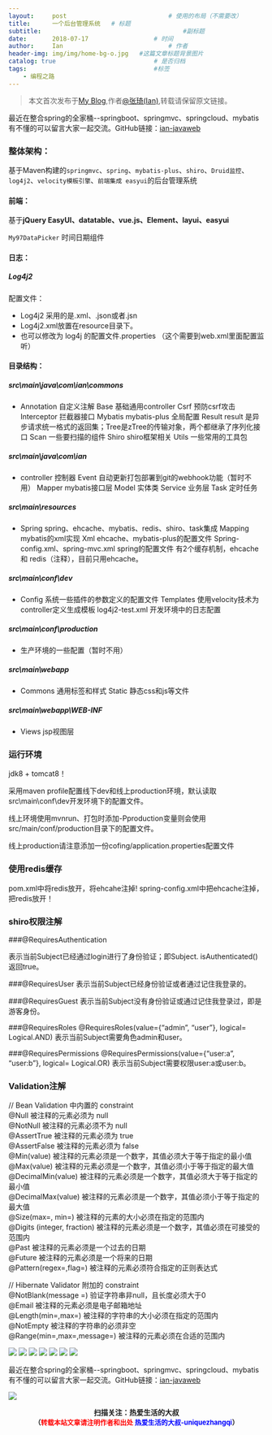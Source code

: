 ```yaml
---
layout:     post             				# 使用的布局（不需要改）
title:      一个后台管理系统   # 标题 
subtitle:    					  				#副标题
date:       2018-07-17 					# 时间
author:     Ian                  			# 作者
header-img: img/img/home-bg-o.jpg	#这篇文章标题背景图片
catalog: true                        	# 是否归档
tags:                              		#标签
    - 编程之路
---
```


> 本文首次发布于[My Blog](http://uniquezhangqi.top),作者[@张琦(Ian)](http://uniquezhangqi.top/about/),转载请保留原文链接。

最近在整合spring的全家桶--springboot、springmvc、springcloud、mybatis有不懂的可以留言大家一起交流。GitHub链接：[ian-javaweb](https://github.com/uniquezhangqi/javaweb)

### 整体架构：
基于Maven构建的`springmvc`、`spring`、`mybatis-plus`、`shiro`、`Druid监控`、`log4j2`、`velocity模板引擎`、`前端集成 easyui`的后台管理系统

#### 前端：
基于**jQuery EasyUI、datatable、vue.js、Element、layui、easyui**

`My97DataPicker` 时间日期组件

#### 日志：

##### Log4j2
配置文件：

- Log4j2 采用的是.xml、.json或者.jsn
- Log4j2.xml放置在resource目录下。
- 也可以修改为 log4j 的配置文件.properties （这个需要到web.xml里面配置监听）

#### 目录结构：
##### src\main\java\com\ian\commons

- Annotation 	自定义注解
	 Base       	基础通用controller
	 Csrf			预防csrf攻击
	 Interceptor		拦截器接口
	 Mybatis		mybatis-plus 全局配置
	 Result		result 是异步请求统一格式的返回集；Tree是zTree的传输对象，两个都继承了序列化接口
	 Scan			一些要扫描的组件
	 Shiro			shiro框架相关
	 Utils			一些常用的工具包

##### src\main\java\com\ian

- controller		控制器
	 Event			自动更新打包部署到git的webhook功能（暂时不用）
	 Mapper		mybatis接口层
	 Model		实体类
	 Service		业务层
	 Task			定时任务

##### src\main\resources
- Spring	spring、ehcache、mybatis、redis、shiro、task集成
	 Mapping	mybatis的xml实现
	 Xml		ehcache、mybatis-plus的配置文件
	 Spring-config.xml、spring-mvc.xml 	spring的配置文件	
有2个缓存机制，ehcache 和 redis（注释），目前只用ehcache。

##### src\main\conf\dev
- Config		系统一些插件的参数定义的配置文件
	 Templates		使用velocity技术为controller定义生成模板
	 log4j2-test.xml	开发环境中的日志配置	


##### src\main\conf\production
- 生产环境的一些配置（暂时不用）

##### src\main\webapp
- Commons		通用标签和样式
	 Static			静态css和js等文件

##### src\main\webapp\WEB-INF
- Views			jsp视图层


### 运行环境
jdk8 + tomcat8！

采用maven profile配置线下dev和线上production环境，默认读取src\main\conf\dev开发环境下的配置文件。

线上环境使用mvnrun、打包时添加-Pproduction变量则会使用src/main/conf/production目录下的配置文件。

线上production请注意添加一份cofing/application.properties配置文件


### 使用redis缓存
pom.xml中将redis放开，将ehcahe注掉!
spring-config.xml中把ehcache注掉，把redis放开！


### shiro权限注解
###@RequiresAuthentication

表示当前Subject已经通过login进行了身份验证；即Subject. isAuthenticated()返回true。

###@RequiresUser
表示当前Subject已经身份验证或者通过记住我登录的。

###@RequiresGuest
表示当前Subject没有身份验证或通过记住我登录过，即是游客身份。

###@RequiresRoles
@RequiresRoles(value={“admin”, “user”}, logical= Logical.AND) 表示当前Subject需要角色admin和user。

###@RequiresPermissions 
@RequiresPermissions(value={“user:a”, “user:b”}, logical= Logical.OR) 表示当前Subject需要权限user:a或user:b。


### Validation注解

// Bean Validation 中内置的 constraint  
@Null   被注释的元素必须为 null  
@NotNull    被注释的元素必须不为 null  
@AssertTrue     被注释的元素必须为 true  
@AssertFalse    被注释的元素必须为 false  
@Min(value)     被注释的元素必须是一个数字，其值必须大于等于指定的最小值  
@Max(value)     被注释的元素必须是一个数字，其值必须小于等于指定的最大值  
@DecimalMin(value)  被注释的元素必须是一个数字，其值必须大于等于指定的最小值  
@DecimalMax(value)  被注释的元素必须是一个数字，其值必须小于等于指定的最大值  
@Size(max=, min=)   被注释的元素的大小必须在指定的范围内  
@Digits (integer, fraction)     被注释的元素必须是一个数字，其值必须在可接受的范围内  
@Past   被注释的元素必须是一个过去的日期  
@Future     被注释的元素必须是一个将来的日期  
@Pattern(regex=,flag=)  被注释的元素必须符合指定的正则表达式  

// Hibernate Validator 附加的 constraint  
@NotBlank(message =)   验证字符串非null，且长度必须大于0  
@Email  被注释的元素必须是电子邮箱地址  
@Length(min=,max=)  被注释的字符串的大小必须在指定的范围内  
@NotEmpty   被注释的字符串的必须非空  
@Range(min=,max=,message=)  被注释的元素必须在合适的范围内

![](http://uniquezhangqi.oss-cn-shenzhen.aliyuncs.com/blog/2018-07-17-0.png)
![](http://uniquezhangqi.oss-cn-shenzhen.aliyuncs.com/blog/2018-07-17-1.png)
![](http://uniquezhangqi.oss-cn-shenzhen.aliyuncs.com/blog/2018-07-17-2.png)
![](http://uniquezhangqi.oss-cn-shenzhen.aliyuncs.com/blog/2018-07-17-3.png)
![](http://uniquezhangqi.oss-cn-shenzhen.aliyuncs.com/blog/2018-07-17-4.png)
![](http://uniquezhangqi.oss-cn-shenzhen.aliyuncs.com/blog/2018-07-17-5.png)
![](http://uniquezhangqi.oss-cn-shenzhen.aliyuncs.com/blog/2018-07-17-104613.png)

最近在整合spring的全家桶--springboot、springmvc、springcloud、mybatis有不懂的可以留言大家一起交流。GitHub链接：[ian-javaweb](https://github.com/uniquezhangqi/javaweb)


![](https://ws3.sinaimg.cn/large/006tKfTcgy1fqj5aochgoj309k09kmwz.jpg)
<b><center>扫描关注：热爱生活的大叔</center>
<b><center><font size="2">（<font size="2" color="#FF0000">转载本站文章请注明作者和出处</font> <font size="2" color="#0000FF">热爱生活的大叔-uniquezhangqi</font><font size="2">）</font>

